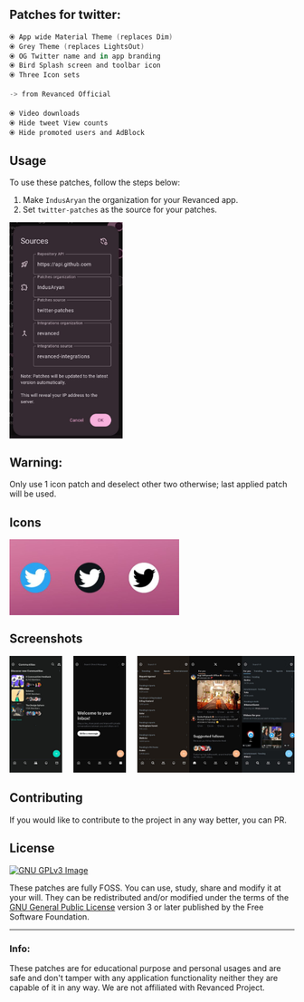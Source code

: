 ## Patches for twitter:

```kotlin
⦿ App wide Material Theme (replaces Dim)
⦿ Grey Theme (replaces LightsOut)
⦿ OG Twitter name and in app branding
⦿ Bird Splash screen and toolbar icon
⦿ Three Icon sets

-> from Revanced Official

⦿ Video downloads
⦿ Hide tweet View counts
⦿ Hide promoted users and AdBlock
```
## Usage

To use these patches, follow the steps below:

1. Make `IndusAryan` the organization for your Revanced app.
2. Set `twitter-patches` as the source for your patches.

<div style="display:flex; justify-content:space-between;">  
<img src="screenshots/raw1.jpg" alt="usage" width="200" />  
</div>  

## Warning:
Only use 1 icon patch and deselect other two otherwise; last applied patch will be used.

## Icons
<div style="display:flex; justify-content:space-between;">  
<img src="screenshots/raw2.jpg" alt="icons" width="300" />  
</div>  

## Screenshots

<div style="display:flex; flex-direction:row;">
  <div style="margin-right: 20px; text-align: center;">
    <img src="screenshots/3.jpg" alt="grey" width="200" />
  </div>

  <div style="margin-right: 20px; text-align: center;">
    <img src="screenshots/4.jpg" alt="monet" width="200" />
  </div>

  <div style="text-align: center;">
    <img src="screenshots/5.jpg" alt="other" width="200" />
  </div>

<div style="text-align: center;">
    <img src="screenshots/6.jpg" alt="other" width="200" />
  </div>

<div style="text-align: center;">
    <img src="screenshots/7.jpg" alt="other" width="200" />
  </div>
</div>

## Contributing
If you would like to contribute to the project in any way better, you can PR.

## License
[![GNU GPLv3 Image](https://www.gnu.org/graphics/gplv3-127x51.png)](http://www.gnu.org/licenses/gpl-3.0.en.html)

These patches are fully FOSS. You can use, study, share and modify it at your will. They can be redistributed and/or modified under the terms of the [GNU General Public License](https://www.gnu.org/licenses/gpl.html) version 3 or later published by the Free Software Foundation.

---
### Info:
These patches are for educational purpose and personal usages and are safe and don't tamper with any application functionality neither they are capable of it in any way. We are not affiliated with Revanced Project. 
